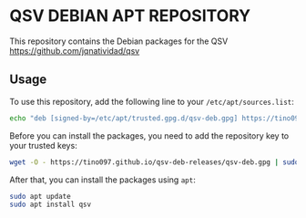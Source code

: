# QSV DEBIAN APT REPOSITORY

This repository contains the Debian packages for the QSV <https://github.com/jqnatividad/qsv>

## Usage

To use this repository, add the following line to your `/etc/apt/sources.list`:

``` bash
echo "deb [signed-by=/etc/apt/trusted.gpg.d/qsv-deb.gpg] https://tino097.github.io/qsv-deb-releases ./" > qsv.list
```

Before you can install the packages, you need to add the repository key to your trusted keys:

``` bash
wget -O - https://tino097.github.io/qsv-deb-releases/qsv-deb.gpg | sudo apt-key add -
```

After that, you can install the packages using `apt`:

``` bash
sudo apt update
sudo apt install qsv
```


